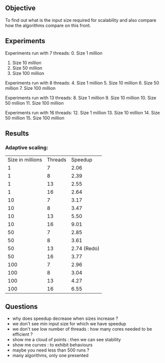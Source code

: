 ## Objective
To find out what is the input size required for scalability and also compare how the algorithms compare on this front.

## Experiments
Experiments run with 7 threads:
0. Size 1 million
1. Size 10 million
2. Size 50 million
3. Size 100 million

Experiments run with 8 threads:
4. Size 1 million
5. Size 10 million
6. Size 50 million
7. Size 100 million

Experiments run with 13 threads:
8. Size 1 million
9. Size 10 million
10. Size 50 million
11. Size 100 million

Experiments run with 16 threads:
12. Size 1 million
13. Size 10 million
14. Size 50 million
15. Size 100 million


## Results

### Adaptive scaling:
<table>
<tr><td>Size in millions</td><td>Threads</td><td>Speedup</td></tr>
<tr><td>1</td><td>7</td><td>2.06</td></tr>
<tr><td>1</td><td>8</td><td>2.39</td></tr>
<tr><td>1</td><td>13</td><td>2.55</td></tr>
<tr><td>1</td><td>16</td><td>2.64</td></tr>
<tr><td>10</td><td>7</td><td>3.17</td></tr>
<tr><td>10</td><td>8</td><td>3.47</td></tr>
<tr><td>10</td><td>13</td><td>5.50</td></tr>
<tr><td>10</td><td>16</td><td>9.01</td></tr>
<tr><td>50</td><td>7</td><td>2.85</td></tr>
<tr><td>50</td><td>8</td><td>3.61</td></tr>
<tr><td>50</td><td>13</td><td>2.74 (Redo)</td></tr>
<tr><td>50</td><td>16</td><td>3.77 </td></tr>
<tr><td>100</td><td>7</td><td>2.96</td></tr>
<tr><td>100</td><td>8</td><td>3.04</td></tr>
<tr><td>100</td><td>13</td><td>4.27</td></tr>
<tr><td>100</td><td>16</td><td>6.55</td></tr>
</table>

## Questions

- why does speedup decrease when sizes increase ?
- we don't see min input size for which we have speedup
- we don't see low number of threads : how many cores needed to be efficient ?
- show me a cloud of points : then we can see stability
- show me curves : to exhibit behaviours
- maybe you need less than 500 runs ?
- many algorithms, only one presented

